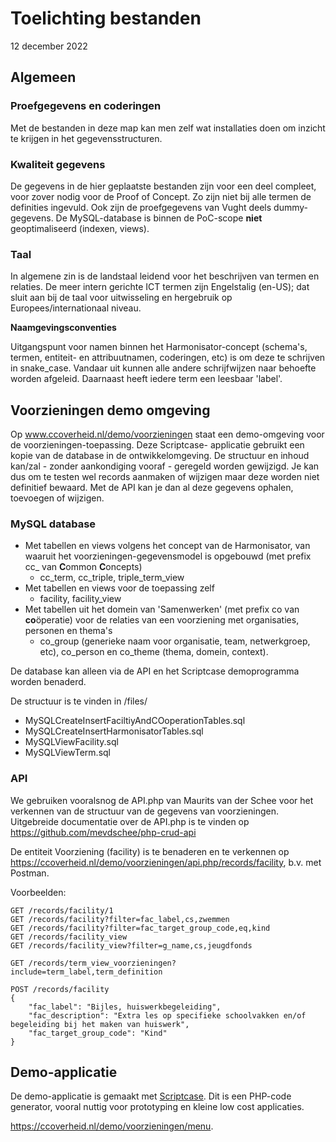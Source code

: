 # Toelichting bestanden

12 december 2022

## Algemeen

### Proefgegevens en coderingen

Met de bestanden in deze map kan men zelf wat installaties doen om inzicht te krijgen in het gegevensstructuren.

### Kwaliteit gegevens

De gegevens in de hier geplaatste bestanden zijn voor een deel compleet, voor zover nodig voor de Proof of Concept. Zo zijn niet bij alle termen de definities ingevuld. Ook zijn de proefgegevens van Vught deels dummy-gegevens. 
De MySQL-database is binnen de PoC-scope **niet** geoptimaliseerd (indexen, views).

### Taal

In algemene zin is de landstaal leidend voor het beschrijven van termen en relaties. 
De meer intern gerichte ICT termen zijn Engelstalig (en-US); dat sluit aan bij de taal voor uitwisseling en hergebruik op Europees/internationaal niveau.

**Naamgevingsconventies**

Uitgangspunt voor namen binnen het Harmonisator-concept (schema's, termen, entiteit- en attribuutnamen, coderingen, etc) is om deze te schrijven in snake_case. Vandaar uit kunnen alle andere schrijfwijzen naar behoefte worden afgeleid. Daarnaast heeft iedere term een leesbaar 'label'.

## Voorzieningen demo omgeving

Op www.ccoverheid.nl/demo/voorzieningen staat een demo-omgeving voor de voorzieningen-toepassing. Deze Scriptcase- applicatie gebruikt een kopie van de database in de ontwikkelomgeving. De structuur en inhoud kan/zal - zonder aankondiging vooraf - geregeld worden gewijzigd. Je kan dus om te testen wel records aanmaken of wijzigen maar deze worden niet definitief bewaard. 
Met de API kan je dan al deze gegevens ophalen, toevoegen of wijzigen.

### MySQL database

- Met tabellen en views volgens het concept van de Harmonisator, van waaruit het voorzieningen-gegevensmodel is opgebouwd (met prefix cc_ van **C**ommon **C**oncepts)
  - cc_term, cc_triple, triple_term_view
- Met tabellen en views voor de toepassing zelf
  - facility, facility_view
- Met tabellen uit het domein van 'Samenwerken' (met prefix co van **co**öperatie) voor de relaties van een voorziening met organisaties, personen en thema's
  - co_group (generieke naam voor organisatie, team, netwerkgroep, etc), co_person en co_theme (thema, domein, context).

De database kan alleen via de API en het Scriptcase demoprogramma worden benaderd. 

De structuur is te vinden in /files/

- MySQLCreateInsertFaciltiyAndCOoperationTables.sql
- MySQLCreateInsertHarmonisatorTables.sql
- MySQLViewFacility.sql
- MySQLViewTerm.sql

### API

We gebruiken vooralsnog de API.php van Maurits van der Schee voor het verkennen van de structuur van de gegevens van voorzieningen. Uitgebreide documentatie over de API.php is te vinden op https://github.com/mevdschee/php-crud-api 

De entiteit Voorziening (facility) is te benaderen en te verkennen op https://ccoverheid.nl/demo/voorzieningen/api.php/records/facility, b.v. met Postman.

Voorbeelden:

```
GET /records/facility/1
GET /records/facility?filter=fac_label,cs,zwemmen
GET /records/facility?filter=fac_target_group_code,eq,kind
GET /records/facility_view
GET /records/facility_view?filter=g_name,cs,jeugdfonds

GET /records/term_view_voorzieningen?include=term_label,term_definition

POST /records/facility
{
    "fac_label": "Bijles, huiswerkbegeleiding",
    "fac_description": "Extra les op specifieke schoolvakken en/of begeleiding bij het maken van huiswerk",
    "fac_target_group_code": "Kind"
}

```

## Demo-applicatie

De demo-applicatie is gemaakt met [Scriptcase](https://www.scriptcase.net/). Dit is een PHP-code generator, vooral nuttig voor prototyping en kleine low cost applicaties.

https://ccoverheid.nl/demo/voorzieningen/menu.